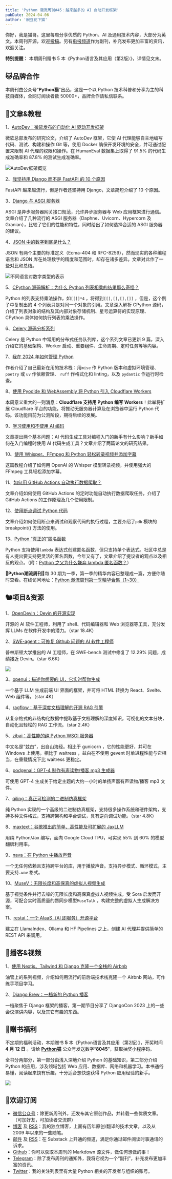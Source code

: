 ```yaml
---
title: 'Python 潮流周刊#45：越来越多的 AI 自动开发框架'
pubDate: 2024-04-06
author: '豌豆花下猫'
---
```


你好，我是猫哥。这里每周分享优质的 Python、AI 及通用技术内容，大部分为英文。本周刊开源，欢迎[投稿](https://github.com/chinesehuazhou/python-weekly)。另有[电报频道](https://t.me/pythontrendingweekly)作为副刊，补充发布更加丰富的资讯，欢迎关注。

**特别提醒：** 本期周刊赠书 5 本《Python语言及其应用（第2版）》，详情见文末。

## 🐱品牌合作

本周刊由公众号“**Python猫**”出品，这是一个以 Python 技术科普和分享为主的科技自媒体，全网订阅读者数 50000+，品牌合作请私信联系。

## 🦄文章&教程

1、[AutoDev：微软发布的自动化 AI 驱动开发框架](https://arxiv.org/html/2403.08299v1)

微软总部发布的研究论文，介绍了 AutoDev 框架，它使 AI 代理能够自主地编写代码、测试、构建和操作 Git 等，使用 Docker 确保开发环境的安全，并可通过配置来限制 AI 代理的权限和操作。在 HumanEval 数据集上取得了 91.5% 的代码生成准确率和 87.8% 的测试生成准确率。

![AutoDev框架概览](https://img.pythoncat.top/autodev.png)

2、[我坚持用 Django 而不是 FastAPI 的 10 个原因](https://www.david-dahan.com/blog/10-reasons-i-stick-to-django)

FastAPI 越来越流行，但是作者还坚持用 Django，文章简短介绍了 10 个原因。

3、[Django 与 ASGI 服务器](https://fly.io/django-beats/asgi-deployment-options-for-django)

ASGI 是异步服务器网关接口规范，允许异步服务器与 Web 应用框架进行通信。文章介绍了几种流行的 ASGI 服务器（Daphne、Uvicorn、Hypercorn 及 Granian），比较了它们的性能和特性，同时给出了如何选择合适的 ASGI 服务器的建议。

4、[JSON 中的数字到底是什么？](https://blog.trl.sn/blog/what-is-a-json-number/)

JSON 有两个主要的标准定义（Ecma-404 和 RFC-8259），然而现实的各种编程语言和 JSON 库在处理数字的精度和范围时，却存在诸多差异。文章对此作了一些对比和总结。

![不同语言对数字类型的表示](https://img.pythoncat.top/2024-04-06_json_number.png)

5、[CPython 源码解析：为什么 Python 列表相乘的结果那么奇怪？](https://codeconfessions.substack.com/p/why-do-python-lists-multiply-oddly)

Python 的列表支持乘法操作，如`[[]]*4` ，将得到`[[],[],[],[]]` ，但是，这个例子中复制出的 4 个列表只是对同一个对象的引用。文章深入解析 CPython 源码，介绍了列表对象的结构及其内部对象存储机制、星号运算符的实现原理、CPython 具体如何执行列表的乘法操作。

6、[Celery 源码分析系列](https://juejin.cn/column/7352789840351887369)

Celery 是 Python 中常用的分布式任务队列库，这个系列文章已更新 9 篇，深入介绍它的基础架构、Worker 启动、重要组件、生命周期、定时任务等等内容。

7、[我在 2024 年如何管理 Python](https://outlore.dev/blog/python-dev-2024/)

作者介绍了自己最新在用的技术栈：用`mise` 作 Python 版本和虚拟环境管理、`poetry` 或 `uv` 作依赖管理、 `ruff` 作格式化和 linting，以及 `pydantic` 作运行时检查。

8、[使用 Pyodide 和 WebAssembly 将 Python 引入 Cloudflare Workers](https://blog.cloudflare.com/python-workers)

本周意义重大的一则消息：**Cloudflare 支持用 Python 编写 Workers**！此举将扩展 Cloudflare 平台的功能，将推动无服务器计算及在浏览器中运行 Python 代码。该功能目前为公测阶段，期待后续的发展。

9、[学习使用和不使用 AI 编码](https://austinhenley.com/blog/learningwithai.html)

文章提出两个基本问题：AI 代码生成工具对编程入门的新手有什么影响？新手如何在入门编程时使用 AI 代码生成工具？文章介绍了两篇论文的研究结果。

10、[使用 Whisper、FFmpeg 和 Python 轻松转录视频并添加字幕](https://www.editframe.com/guides/easy-video-transcription-and-subtitling-with-whisper-ffmpeg-and-python)

这篇教程介绍了如何用 OpenAI 的 Whisper 模型转录视频，并使用强大的 FFmpeg 工具轻松添加字幕。

11、[如何用 GitHub Actions 自动执行数据爬取？](https://medium.com/data-analytics-at-nesta/how-to-use-github-actions-to-automate-data-scraping-299690cd8bdb)

文章介绍如何使用 GitHub Actions 的定时功能自动执行数据爬取任务，介绍了 GitHub Actions 的工作原理及几个使用限制。

12、[使用断点调试 Python 代码](https://www.mostlypython.com/using-breakpoints-to-explore-your-code/)

文章介绍如何使用断点来调试和观察代码的执行过程，主要介绍了`pdb` 模块的 breakpoint() 方法的使用。

13、[Python “真正的”匿名函数](https://lwn.net/Articles/964839/)

Python 支持使用`lambda` 表达式创建匿名函数，但只支持单个表达式。社区中总是有人提出要支持更灵活的匿名函数，今年又有了，文章介绍了提议者的观点以及相反的观点。（附：[Python 之父为什么嫌弃 lambda 匿名函数？](https://pythoncat.top/posts/2020-09-20-lambda)）

🎁**Python潮流周刊**🎁每 30 期为一季，第一季的精华内容已整理成一篇，方便你随时查看。在线访问地址：[Python 潮流周刊第一季精华合集（1~30）](https://pythoncat.top/posts/2023-12-11-weekly)

## 🐿️项目&资源

1、[OpenDevin：Devin 的开源实现](https://github.com/OpenDevin/OpenDevin)

开源的 AI 软件工程师，利用了 shell、代码编辑器和 Web 浏览器等工具，充分发挥 LLMs 在软件开发中的潜力。（star 18.4K）

2、[SWE-agent：可修复 Github 问题的 AI 软件工程师](https://github.com/princeton-nlp/SWE-agent)

普林斯顿大学推出的 AI 工程师，在 SWE-bench 测试中修复了 12.29% 问题，成绩接近 Devin。（star 6.6K）

![](https://img.pythoncat.top/SWE-agent.png)

3、[openui：描述你想要的 UI，它实时帮你生成](https://github.com/wandb/openui)

一个基于 LLM 生成前端 UI 界面的框架，并可将 HTML 转换为 React、Svelte、Web 组件等。（star 4K）

4、[ragflow：基于深度文档理解的开源 RAG 引擎](https://github.com/infiniflow/ragflow)

从复杂格式的非结构化数据中提取基于文档理解的深度知识，可视化的文本分块，自动化且轻松的 RAG 工作流。（star 2.4K）

5、[zibai：高性能的纯 Python WSGI 服务器](https://github.com/abersheeran/zibai)

中文名是“兹白”，出自山海经。相比于 gunicorn ，它的性能更好，并可在 Windows 上使用。相比于 waitress ，兹白在不使用 gevent 时单进程性能与它相当，在重载情况下比 waitress 更稳定。

6、[podgenai：GPT-4 制作有声读物/播客 mp3 生成器](https://github.com/impredicative/podgenai)

可使用 GPT-4 生成关于给定主题的大约一小时的单扬声器有声读物/播客 mp3 文件。

7、[qiling：真正可检测的二进制仿真框架](https://github.com/qilingframework/qiling)

纯 Python 实现的一个高级的二进制仿真框架，支持很多操作系统和硬件架构，支持多种文件格式，支持跨架构和平台调试，具有逆向调试功能。（star 4.8K）

8、[maxtext：谷歌推出的简单、高性能及可扩展的 JaxLLM](https://github.com/google/maxtext)

用纯 Python/Jax 编写，面向 Google Cloud TPU，可实现 55% 到 60% 的模型翻牌利用率。

9、[nava：在 Python 中播放声音](https://github.com/openscilab/nava)

一个无任何依赖且支持跨平台的库，用于播放声音。支持异步模式、循环模式，主要支持`.wav` 格式。

10、[MuseV：无限长度和高保真的虚拟人视频生成](https://github.com/TMElyralab/MuseV)

基于视觉条件并行去噪的无限长度和高保真虚拟人视频生成，受 Sora 启发而开源，可配合实时高质量的唇同步模型`MuseTalk` ，构建完整的虚拟人生成解决方案。

11、[restai：一个 AIaaS（AI 即服务）开源平台](https://github.com/apocas/restai)

建立在 LlamaIndex、Ollama 和 HF Pipelines 之上，创建 AI 代理并提供简单的 REST API 来调用。

## 🐢播客&视频

1、[使用 Nextjs、Tailwind 和 Django 克隆一个全栈的 Airbnb](https://www.youtube.com/playlist?list=PLpyspNLjzwBnP-906FBRP5qzB4YXjMvnT)

油管上的系列视频，介绍如何用流行的前后端技术栈克隆一个 Airbnb 网站，可作练手项目学习。

2、[Django Brew：一档新的 Python 播客](https://djangobrew.com/episodes/14650534-episode-1-fried-green-introverts)

一档聚焦于 Django 框架的播客，第一期节目分享了 DjangoCon 2023 上的一些会议演讲内容，以及其它有趣的东西。

## 🐢赠书福利

不定期的福利活动，本期赠书 **5** 本《Python语言及其应用（第2版）》，开奖时间 **4 月 12 日** 。请给 **[Python猫](https://img.pythoncat.top/pythoncat.png)** 公众号发送数字“**8045**”，获取抽奖小程序码。

全书分两部分，第一部分由浅入深地介绍 Python 的基础知识，第二部分介绍 Python 的应用，涉及领域包括 Web 应用、数据库、网络和机器学习。本书通俗易懂，阅读起来饶有乐趣，十分适合想快速获得 Python 应用经验的新手。

![](https://img.pythoncat.top/book-2741.jpg)

## 🐼欢迎订阅

- [微信公众号](https://img.pythoncat.top/python_cat.jpg)：除更新周刊外，还发布其它原创作品，并转载一些优质文章。（可加好友，可加读者交流群）
- [博客](https://pythoncat.top) 及 [RSS](https://pythoncat.top/rss.xml)：我的独立博客，上面有历年原创/翻译的技术文章，以及从 2009 年以来的一些随笔。
- [邮件](https://pythoncat.substack.com) 及 [RSS](https://pythoncat.substack.com/feed)：在 Substack 上开通的频道，满足你通过邮件阅读时事通讯的诉求。
- [Github](https://github.com/chinesehuazhou/python-weekly)：你可以获取本周刊的 Markdown 源文件，做任何想做的事！
- [Telegram](https://t.me/pythontrendingweekly)：除了发布周刊的通知外，我将它视为一个“副刊”，补充发布更加丰富的资讯。
- [Twitter](https://twitter.com/chinesehuazhou)：我的关注列表里有大量 Python 相关的开发者与组织的账号。